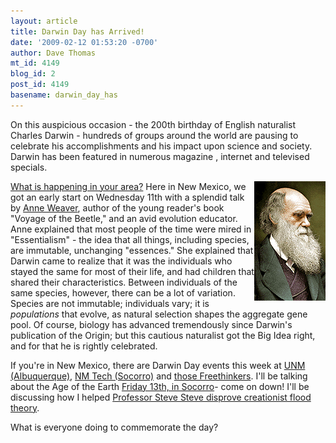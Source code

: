 ```yaml
---
layout: article
title: Darwin Day has Arrived!
date: '2009-02-12 01:53:20 -0700'
author: Dave Thomas
mt_id: 4149
blog_id: 2
post_id: 4149
basename: darwin_day_has
---
```

On this auspicious occasion - the 200th birthday of English naturalist Charles Darwin - hundreds of groups around the world are pausing to celebrate his accomplishments and his impact upon science and society. Darwin has been featured in numerous magazine , internet and televised specials.

<img src="/uploads/2009/darwin.gif" alt="" style="float:right;" />

[What is happening in your area?](http://www.darwinday.org)  Here in New Mexico, we got an early start on Wednesday 11th with a splendid talk by [Anne Weaver](http://www.voyageofthebeetle.com/), author of the young reader's book "Voyage of the Beetle," and an avid evolution educator.  Anne explained that most people of the time were mired in "Essentialism" - the idea that all things, including species, are immutable, unchanging "essences."  She explained that Darwin came to realize that it was the individuals who stayed the same for most of their life, and had children that shared their characteristics.  Between individuals of the same species, however, there can be a lot of variation.  Species are not immutable; individuals vary; it is _populations_ that evolve, as natural selection shapes the aggregate gene pool. 
Of course, biology has advanced tremendously since Darwin's publication of the Origin; but this cautious naturalist got the Big Idea right, and for that he is rightly celebrated.

If you're in New Mexico, there are Darwin Day events this week at [UNM (Albuquerque)](http://www.unm.edu/~market/cgi-bin/archives/003560.html), [NM Tech (Socorro)](http://infohost.nmt.edu/~biology/Darwin/) and [those Freethinkers](http://abqpeaceandjustice.org/calSE2009B.html).  I'll be talking about the Age of the Earth [Friday 13th, in Socorro](http://infohost.nmt.edu/~biology/Darwin/)- come on down!  I'll be discussing how I helped [Professor Steve Steve disprove creationist flood theory](http://pandasthumb.org/archives/2005/09/steve-steve-and-1.html).

What is everyone doing to commemorate the day?

